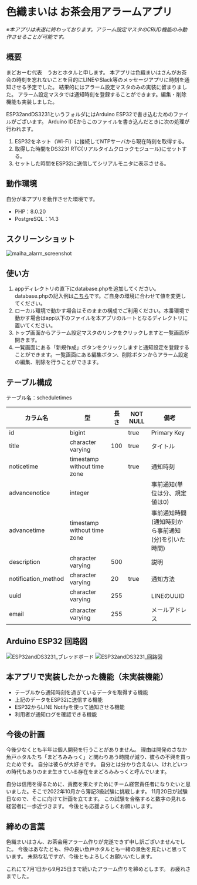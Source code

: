 # 色織まいは お茶会用アラームアプリ

_※本アプリは未遂に終わっております。アラーム設定マスタのCRUD機能のみ動作させることが可能です。_

## 概要
まどおーむ代表　うおとホタルと申します。
本アプリは色織まいはさんがお茶会の時刻を忘れないことを目的にLINEやSlack等のメッセージアプリに時刻を通知させる予定でした。
結果的にはアラーム設定マスタのみの実装に留まりました。
アラーム設定マスタでは通知時刻を登録することができます。編集・削除機能も実装しました。

ESP32andDS3231というフォルダにはArduino ESP32で書き込むためのファイルがございます。
Arduino IDEからこのファイルを書き込んだときに次の処理が行われます。
1. ESP32をネット（Wi-Fi）に接続してNTPサーバから現在時刻を取得する。
2. 取得した時間をDS3231 RTC(リアルタイムクロックモジュール)にセットする。
3. セットした時間をESP32に送信してシリアルモニタに表示させる。


## 動作環境
自分が本アプリを動作させた環境です。
- PHP：8.0.20
- PostgreSQL：14.3

## スクリーンショット
![maiha_alarm_screenshot](https://user-images.githubusercontent.com/102233603/192121615-65472a84-221f-4e1e-a61a-56a011b50d4f.JPG)

## 使い方
1. appディレクトリの直下にdatabase.phpを追加してください。database.phpの記入例は[こちら](https://github.com/HotaruHarbor51/MaihaAlarmApp4/issues/3#issue-1384834208)です。ご自身の環境に合わせて値を変更してください。
2. ローカル環境で動かす場合はそのままの構成でご利用ください。本番環境で動かす場合はapp以下のファイルを本アプリのルートとなるディレクトリに置いてください。
3. トップ画面からアラーム設定マスタのリンクをクリックしますと一覧画面が開きます。
4. 一覧画面にある「新規作成」ボタンをクリックしますと通知設定を登録することができます。一覧画面にある編集ボタン、削除ボタンからアラーム設定の編集、削除を行うことができます。

## テーブル構成

テーブル名：scheduletimes

| カラム名 |型| 長さ | NOT NULL | 備考|
|-------|----------|----------|----------|----------|
|id | bigint | | true | Primary Key |
|title | character varying | 100| true | タイトル |
|noticetime | timestamp without time zone | | true | 通知時刻 |
|advancenotice | integer | | | 事前通知(単位は分、規定値は0) |
|advancetime | timestamp without time zone | | | 事前通知時間(通知時刻から事前通知(分)を引いた時間) |
|description | character varying | 500 | | 説明 |
|notification_method | character varying | 20 | true | 通知方法 |
|uuid | character varying | 255 | | LINEのUUID |
|email | character varying | 255 | | メールアドレス |

## Arduino ESP32 回路図
![ESP32andDS3231_ブレッドボード](https://user-images.githubusercontent.com/102233603/192121241-561c4b20-89db-45a1-b3e9-71c5662bc41b.jpg)
![ESP32andDS3231_回路図](https://user-images.githubusercontent.com/102233603/192121243-3da55be2-bb90-4c47-9207-fda11720d140.jpg)

## 本アプリで実装したかった機能（未実装機能）
- テーブルから通知時刻を過ぎているデータを取得する機能
- 上記のデータをESP32に送信する機能
- ESP32からLINE Notifyを使って通知させる機能
- 利用者が通知ログを確認できる機能

## 今後の計画
今後少なくとも半年は個人開発を行うことがありません。
理由は開発のさなか魚戸ホタルたち「まどろみみっく」と関わりあう時間が減り、彼らの不興を買ったためです。
自分は彼らが大好きです。
自分とは分かり合えない、けれどいつの時代もありのまま生きている存在をまどろみみっくと呼んでいます。

自分は信用を得るために、責務を果たすためにチーム経営責任者になりたいと思いました。そこで2022年10月から簿記3級試験に挑戦します。
11月20日が試験日なので、そこに向けて計画を立てます。
この試験を合格すると数字の見れる経営者に一歩近づきます。
今後とも応援よろしくお願いします。

## 締めの言葉
色織まいはさん、お茶会用アラーム作りが完遂できず申し訳ございませんでした。
今後はあなたとも、仲の良い魚戸ホタルとも一緒の景色を見たいと思っています。
未熟な私ですが、今後ともよろしくお願いいたします。

これにて7月1日から9月25日まで続いたアラーム作りを締めとします。
お疲れさまでした。
